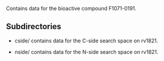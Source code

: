 Contains data for the bioactive compound F1071-0191.

## Subdirectories

- cside/ contains data for the C-side search space on rv1821.

- nside/ contains data for the N-side search space on rv1821.

